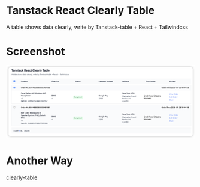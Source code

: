 # Tanstack React Clearly Table

A table shows data clearly, write by Tanstack-table + React + Tailwindcss

# Screenshot

![Screenshot](screenshot.png)

# Another Way

<a href="https://github.com/idjanbo/clearly-table">clearly-table</a>

